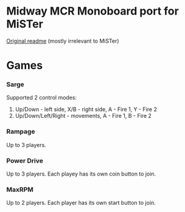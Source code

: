 # Midway MCR Monoboard port for MiSTer

[Original readme](README_orig.txt) (mostly irrelevant to MiSTer)

# Games

### Sarge
Supported 2 control modes:
1. Up/Down - left side, X/B - right side, A - Fire 1, Y - Fire 2
2. Up/Down/Left/Right - movements, A - Fire 1, B - Fire 2

### Rampage
Up to 3 players.

### Power Drive
Up to 3 players. Each playey has its own coin button to join.

### MaxRPM
Up to 2 players. Each player has its own start button to join.
